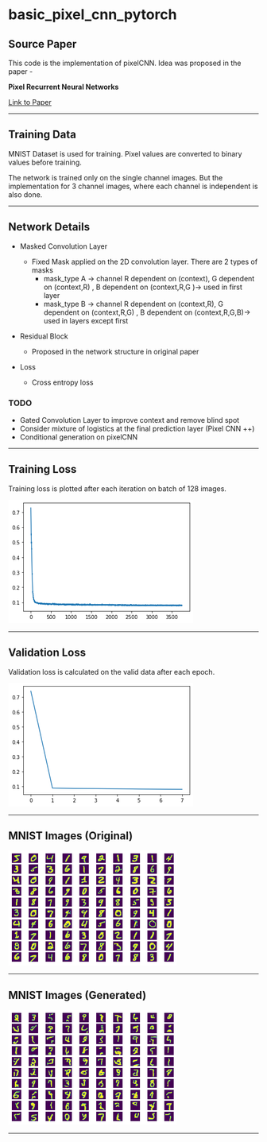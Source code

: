 # basic_pixel_cnn_pytorch


## Source Paper

This code is the implementation of pixelCNN. Idea was proposed in the paper - 

**Pixel Recurrent Neural Networks** 

[Link to Paper](https://arxiv.org/abs/1601.06759)

--- 

## Training Data

MNIST Dataset is used for training. Pixel values are converted to binary values before training. 

The network is trained only on the single channel images. But the implementation for 3 channel images, where each channel is independent is also done. 

 
--- 

## Network Details

* Masked Convolution Layer 
  * Fixed Mask applied on the 2D convolution layer. There are 2 types of masks 
    * mask_type A -> channel R dependent on (context), G dependent on (context,R) , B dependent on (context,R,G )-> used in first layer
    * mask_type B -> channel R dependent on (context,R), G dependent on (context,R,G) , B dependent on (context,R,G,B)-> used in layers except first

* Residual Block 
  * Proposed in the network structure in original paper
  
* Loss 
  * Cross entropy loss


### TODO 
* Gated Convolution Layer to improve context and remove blind spot
* Consider mixture of logistics at the final prediction layer (Pixel CNN ++)
* Conditional generation on pixelCNN


----
## Training Loss 

Training loss is plotted after each iteration on batch of 128 images. 

![Training Loss](images/train.png)

----

## Validation Loss 

Validation loss is calculated on the valid data after each epoch.

![Validation Loss](images/valid.png)

---

## MNIST Images (Original)

![orig](images/original.png)

---


## MNIST Images (Generated)

![gen](images/generate.png)

---



